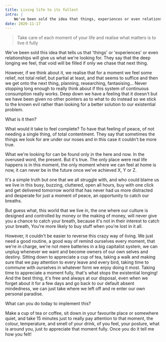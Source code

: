 ```yaml
---
title: Living life to its fullest
intro: |
    We've been sold the idea that things, experiences or even relationships will fill that void inside us. The actual method is a lot closer to home.
date: 2020-11-17
---
```


> Take care of each moment of your life and realise what matters is to live it fully

We've been sold this idea that tells us that 'things' or 'experiences' or even relationships will give us what we're looking for. They say that the deep longing we feel, that void will be filled if only we chase that next thing.

However, if we think about it, we realise that for a moment we feel some relief, not total relief, but partial at least, and that seems to suffice and then we get onto the next thing, planning, researching, fantasising… Never stopping long enough to really think about if this system of continuous consumption really works. Deep down we have a feeling that it doesn't but we have been given no other pointers as to what to do instead so we stick to the known evil rather than looking for a better solution to our existential problem.

What is it then?

What would it take to feel complete? To have that feeling of peace, of not needing a single thing, of total contentment. They say that sometimes the things we look for are under our noses and in this case it couldn't be more true.

What we're looking for can be found only in the here and now. In the overused word, the present. But it's true. The only place were real life happens is in this moment, the only moment where we can feel at home is now, it can never be in the future once we've achieved X, Y or Z.

It's a simple truth but one that we all struggle with, and who could blame us we live in this busy, buzzing, cluttered, open all hours, buy with one click and get delivered tomorrow world that has never had us more distracted and desperate for just a moment of peace, an opportunity to catch our breaths.

But guess what, this world that we live in, the one where our culture is designed and controlled by money or the making of money, will never give you a chance to catch your breath, because it's not in their interest to catch your breath, You're more likely to buy stuff when you're lost in it all.

However, it couldn't be easier to reverse this crazy way of living. We just need a good routine, a good way of remind ourselves every moment, that we're in charge, we're not mere batteries in a big capitalist system, we can unplug whenever we want and become owners of our own selves and destiny. Sitting down to appreciate a cup of tea, taking a walk and making sure that we pay attention to every leave and every bird, taking time to commune with ourselves in whatever form we enjoy doing it most. Taking time to appreciate a moment fully, that's what stops the existential longing! And the best thing, it's free and always at our disposal, even when we forget about it for a few days and go back to our default absent mindedness, we can just take where we left off and re enter our own personal paradise.

What can you do today to implement this?

Make a cup of tea or coffee, sit down in your favourite place or somewhere quiet, and take 15 minutes just to really pay attention to that moment, the colour, temperature, and smell of your drink, of you feel, your posture, what is around you, just to appreciate that moment fully. Once you do it tell me how you felt!
